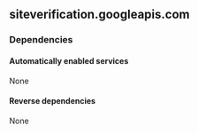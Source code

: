 ## siteverification.googleapis.com

### Dependencies

#### Automatically enabled services

None

#### Reverse dependencies

None
